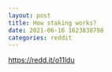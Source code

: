 ```yaml
--- 
layout: post 
title: How staking works? 
date: 2021-06-16 1623838798 
categories: reddit 
--- 
```

https://redd.it/o11ldu